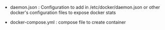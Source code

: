- daemon.json : Configuration to add in /etc/docker/daemon.json or other docker's configuration files to expose docker stats

- docker-compose.yml : compose file to create container
